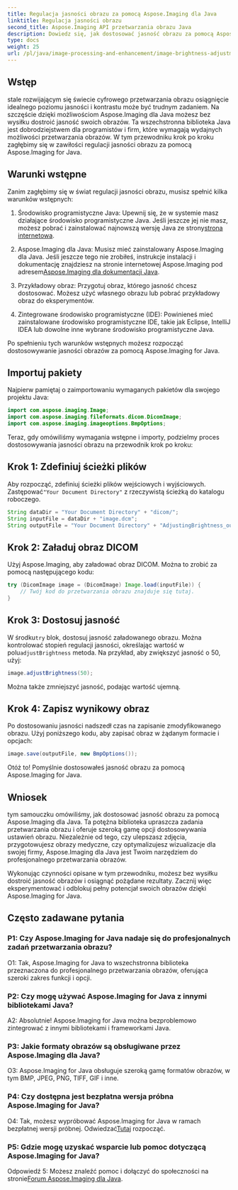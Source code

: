 ```yaml
---
title: Regulacja jasności obrazu za pomocą Aspose.Imaging dla Java
linktitle: Regulacja jasności obrazu
second_title: Aspose.Imaging API przetwarzania obrazu Java
description: Dowiedz się, jak dostosować jasność obrazu za pomocą Aspose.Imaging dla Java. Dzięki temu obszernemu przewodnikowi możesz łatwo ulepszać swoje obrazy.
type: docs
weight: 25
url: /pl/java/image-processing-and-enhancement/image-brightness-adjustment/
---
```

## Wstęp

stale rozwijającym się świecie cyfrowego przetwarzania obrazu osiągnięcie idealnego poziomu jasności i kontrastu może być trudnym zadaniem. Na szczęście dzięki możliwościom Aspose.Imaging dla Java możesz bez wysiłku dostroić jasność swoich obrazów. Ta wszechstronna biblioteka Java jest dobrodziejstwem dla programistów i firm, które wymagają wydajnych możliwości przetwarzania obrazów. W tym przewodniku krok po kroku zagłębimy się w zawiłości regulacji jasności obrazu za pomocą Aspose.Imaging for Java.

## Warunki wstępne

Zanim zagłębimy się w świat regulacji jasności obrazu, musisz spełnić kilka warunków wstępnych:

1.  Środowisko programistyczne Java: Upewnij się, że w systemie masz działające środowisko programistyczne Java. Jeśli jeszcze jej nie masz, możesz pobrać i zainstalować najnowszą wersję Java ze strony[strona internetowa](https://www.oracle.com/java/technologies/javase-downloads).

2. Aspose.Imaging dla Java: Musisz mieć zainstalowany Aspose.Imaging dla Java. Jeśli jeszcze tego nie zrobiłeś, instrukcje instalacji i dokumentację znajdziesz na stronie internetowej Aspose.Imaging pod adresem[Aspose.Imaging dla dokumentacji Java](https://reference.aspose.com/imaging/java/).

3. Przykładowy obraz: Przygotuj obraz, którego jasność chcesz dostosować. Możesz użyć własnego obrazu lub pobrać przykładowy obraz do eksperymentów.

4. Zintegrowane środowisko programistyczne (IDE): Powinieneś mieć zainstalowane środowisko programistyczne IDE, takie jak Eclipse, IntelliJ IDEA lub dowolne inne wybrane środowisko programistyczne Java.

Po spełnieniu tych warunków wstępnych możesz rozpocząć dostosowywanie jasności obrazów za pomocą Aspose.Imaging for Java.

## Importuj pakiety

Najpierw pamiętaj o zaimportowaniu wymaganych pakietów dla swojego projektu Java:

```java
import com.aspose.imaging.Image;
import com.aspose.imaging.fileformats.dicom.DicomImage;
import com.aspose.imaging.imageoptions.BmpOptions;
```

Teraz, gdy omówiliśmy wymagania wstępne i importy, podzielmy proces dostosowywania jasności obrazu na przewodnik krok po kroku:

## Krok 1: Zdefiniuj ścieżki plików

Aby rozpocząć, zdefiniuj ścieżki plików wejściowych i wyjściowych. Zastępować`"Your Document Directory"` z rzeczywistą ścieżką do katalogu roboczego.

```java
String dataDir = "Your Document Directory" + "dicom/";
String inputFile = dataDir + "image.dcm";
String outputFile = "Your Document Directory" + "AdjustingBrightness_out.bmp";
```

## Krok 2: Załaduj obraz DICOM

Użyj Aspose.Imaging, aby załadować obraz DICOM. Można to zrobić za pomocą następującego kodu:

```java
try (DicomImage image = (DicomImage) Image.load(inputFile)) {
    // Twój kod do przetwarzania obrazu znajduje się tutaj.
}
```

## Krok 3: Dostosuj jasność

 W środku`try` blok, dostosuj jasność załadowanego obrazu. Można kontrolować stopień regulacji jasności, określając wartość w polu`adjustBrightness` metoda. Na przykład, aby zwiększyć jasność o 50, użyj:

```java
image.adjustBrightness(50);
```

Można także zmniejszyć jasność, podając wartość ujemną.

## Krok 4: Zapisz wynikowy obraz

Po dostosowaniu jasności nadszedł czas na zapisanie zmodyfikowanego obrazu. Użyj poniższego kodu, aby zapisać obraz w żądanym formacie i opcjach:

```java
image.save(outputFile, new BmpOptions());
```

Otóż to! Pomyślnie dostosowałeś jasność obrazu za pomocą Aspose.Imaging for Java.

## Wniosek

tym samouczku omówiliśmy, jak dostosować jasność obrazu za pomocą Aspose.Imaging dla Java. Ta potężna biblioteka upraszcza zadania przetwarzania obrazu i oferuje szeroką gamę opcji dostosowywania ustawień obrazu. Niezależnie od tego, czy ulepszasz zdjęcia, przygotowujesz obrazy medyczne, czy optymalizujesz wizualizacje dla swojej firmy, Aspose.Imaging dla Java jest Twoim narzędziem do profesjonalnego przetwarzania obrazów.

Wykonując czynności opisane w tym przewodniku, możesz bez wysiłku dostroić jasność obrazów i osiągnąć pożądane rezultaty. Zacznij więc eksperymentować i odblokuj pełny potencjał swoich obrazów dzięki Aspose.Imaging for Java.

## Często zadawane pytania

### P1: Czy Aspose.Imaging for Java nadaje się do profesjonalnych zadań przetwarzania obrazu?

O1: Tak, Aspose.Imaging for Java to wszechstronna biblioteka przeznaczona do profesjonalnego przetwarzania obrazów, oferująca szeroki zakres funkcji i opcji.

### P2: Czy mogę używać Aspose.Imaging for Java z innymi bibliotekami Java?

A2: Absolutnie! Aspose.Imaging for Java można bezproblemowo zintegrować z innymi bibliotekami i frameworkami Java.

### P3: Jakie formaty obrazów są obsługiwane przez Aspose.Imaging dla Java?

O3: Aspose.Imaging for Java obsługuje szeroką gamę formatów obrazów, w tym BMP, JPEG, PNG, TIFF, GIF i inne.

### P4: Czy dostępna jest bezpłatna wersja próbna Aspose.Imaging for Java?

 O4: Tak, możesz wypróbować Aspose.Imaging for Java w ramach bezpłatnej wersji próbnej. Odwiedzać[Tutaj](https://releases.aspose.com/) rozpocząć.

### P5: Gdzie mogę uzyskać wsparcie lub pomoc dotyczącą Aspose.Imaging for Java?

 Odpowiedź 5: Możesz znaleźć pomoc i dołączyć do społeczności na stronie[Forum Aspose.Imaging dla Java](https://forum.aspose.com/).